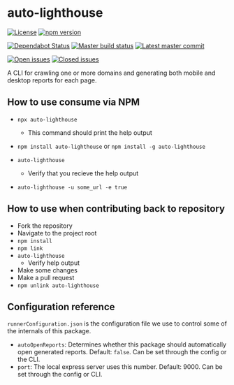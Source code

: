 # auto-lighthouse
[![License](https://badgen.net/github/license/TGiles/auto-lighthouse)](https://github.com/TGiles/auto-lighthouse/LICENSE)
[![npm version](https://badgen.net/npm/v/auto-lighthouse)](https://www.npmjs.com/package/auto-lighthouse)

[![Dependabot Status](https://api.dependabot.com/badges/status?host=github&repo=TGiles/auto-lighthouse)](https://dependabot.com)
[![Master build status](https://badgen.net/github/status/TGiles/auto-lighthouse)](https://github.com/TGiles/auto-lighthouse/actions)
[![Latest master commit](https://badgen.net/github/last-commit/TGiles/auto-lighthouse/master)](https://github.com/TGiles/auto-lighthouse/commits/master)

[![Open issues](https://badgen.net/github/open-issues/TGiles/auto-lighthouse)](https://github.com/TGiles/auto-lighthouse/issues)
[![Closed issues](https://badgen.net/github/closed-issues/TGiles/auto-lighthouse)](https://github.com/TGiles/auto-lighthouse/issues?q=is%3Aissue+is%3Aclosed)



A CLI for crawling one or more domains and generating both mobile and desktop reports for each page.

## How to use consume via NPM
* `npx auto-lighthouse`
    * This command should print the help output

* `npm install auto-lighthouse` or `npm install -g auto-lighthouse`
 * `auto-lighthouse`
    * Verify that you recieve the help output
* `auto-lighthouse -u some_url -e true`

## How to use when contributing back to repository
* Fork the repository
* Navigate to the project root
* `npm install`
* `npm link`
* `auto-lighthouse`
    * Verify help output
* Make some changes
* Make a pull request
* `npm unlink auto-lighthouse`

## Configuration reference
 `runnerConfiguration.json` is the configuration file we use to control some of the internals of this package.
 * `autoOpenReports`: Determines whether this package should automatically open generated reports. Default: `false`. Can be set through the config or the CLI.
 * `port`: The local express server uses this number. Default: 9000. Can be set through the config or CLI.
